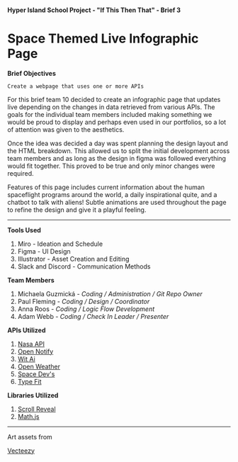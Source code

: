#### Hyper Island School Project - "If This Then That" - Brief 3
# Space Themed Live Infographic Page

**Brief Objectives**
```
Create a webpage that uses one or more APIs
```

For this brief team 10 decided to create an infographic page that updates live depending on the changes in data retrieved from various APIs. The goals for the individual team members included making something we would be proud to display and perhaps even used in our portfolios, so a lot of attention was given to the aesthetics.

Once the idea was decided a day was spent planning the design layout and the HTML breakdown. This allowed us to split the initial development across team members and as long as the design in figma was followed everything would fit together. This proved to be true and only minor changes were required. 

Features of this page includes current information about the human spaceflight programs around the world, a daily inspirational quite, and a chatbot to talk with aliens! Subtle animations are used throughout the page to refine the design and give it a playful feeling. 

---
**Tools Used**
1. Miro - Ideation and Schedule
2. Figma - UI Design
3. Illustrator - Asset Creation and Editing
4. Slack and Discord - Communication Methods
   
**Team Members**
1. Michaela Guzmická - *Coding / Administration / Git Repo Owner*
2. Paul Fleming - *Coding / Design / Coordinator*
3. Anna Roos - *Coding / Logic Flow Development*
4. Adam Webb - *Coding / Check In Leader / Presenter*

**APIs Utilized**
1. [Nasa API](api.nasa.gov)
2. [Open Notify](open-notify.org)
3. [Wit Ai](wit.ai)
4. [Open Weather](openweathermap.org/api)
5. [Space Dev's](ll.thespacedevs.com)
6. [Type Fit](type.fit/api/quotes)

**Libraries Utilized**
1. [Scroll Reveal](https://scrollrevealjs.org/)
2. [Math.js](https://mathjs.org/)
---
Art assets from

[Vecteezy](https://www.vecteezy.com/)


